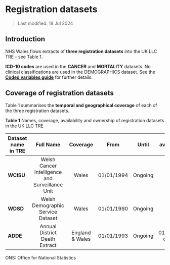 # Registration datasets

>Last modified: 18 Jul 2024

## Introduction  
NHS Wales flows extracts of **three registration datasets** into the UK LLC TRE - see Table 1.

**ICD-10 codes** are used in the **CANCER** and **MORTALITY** datasets. No clinical classifications are used in the DEMOGRAPHICS dataset. See the [**Coded variables guide**](../Coding/coding_intro.md) for further details.

## Coverage of registration datasets
Table 1 summarises the **temporal and geographical coverage** of each of the three registration datasets. 

**Table 1** Names, coverage, availability and ownership of registration datasets in the UK LLC TRE

| **Dataset name in TRE**|**Full Name**|**Coverage**|**From**|**Until**|**Data available in TRE**|**Owner**|
|---|:---:|:---:|:---:|:---:|:---:|:---:|
|**WCISU**|Welsh Cancer Intelligence and Surveillance Unit |Wales|01/01/1994|Ongoing|TBC|NHSW|
|**WDSD**|Welsh Demographic Service Dataset|Wales|01/01/1990 |Ongoing|TBC|NHSW|
|**ADDE**|Annual District Death Extract|England & Wales|01/01/1993|Ongoing|01/01/1993 onwards|ONS|  |  

ONS: Office for National Statistics  